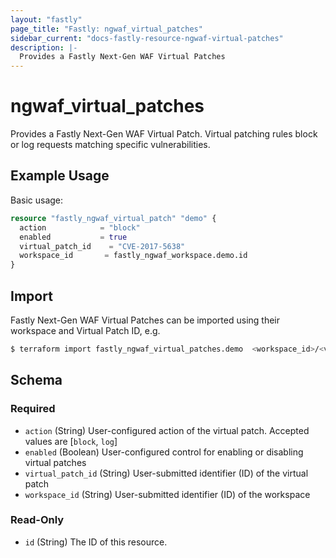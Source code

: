 ```yaml
---
layout: "fastly"
page_title: "Fastly: ngwaf_virtual_patches"
sidebar_current: "docs-fastly-resource-ngwaf-virtual-patches"
description: |-
  Provides a Fastly Next-Gen WAF Virtual Patches
---
```


# ngwaf_virtual_patches

Provides a Fastly Next-Gen WAF Virtual Patch.  Virtual patching 
rules block or log requests matching specific vulnerabilities.

## Example Usage

Basic usage:

```terraform
resource "fastly_ngwaf_virtual_patch" "demo" {
  action            = "block"
  enabled           = true
  virtual_patch_id    = "CVE-2017-5638"
  workspace_id       = fastly_ngwaf_workspace.demo.id
}
```

## Import

Fastly Next-Gen WAF Virtual Patches can be imported using their workspace and Virtual Patch ID, e.g.

```sh
$ terraform import fastly_ngwaf_virtual_patches.demo  <workspace_id>/<virtual_patch_id>
```

<!-- schema generated by tfplugindocs -->
## Schema

### Required

- `action` (String) User-configured action of the virtual patch. Accepted values are [`block`, `log`]
- `enabled` (Boolean) User-configured control for enabling or disabling virtual patches
- `virtual_patch_id` (String) User-submitted identifier (ID) of the virtual patch
- `workspace_id` (String) User-submitted identifier (ID) of the workspace

### Read-Only

- `id` (String) The ID of this resource.
